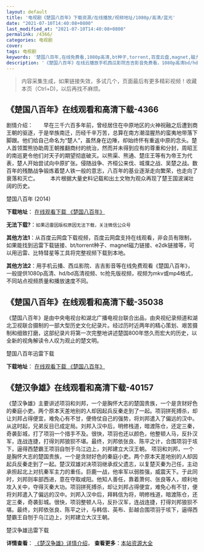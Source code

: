 ```yaml
---
layout: default
title: '电视剧《楚国八百年》下载资源/在线播放/视频地址/1080p/高清/蓝光'
date: "2021-07-10T14:40:08+0800"
last_modified_at: "2021-07-10T14:40:08+0800"
permalink: /4366/
categories: 电视剧
cover:
tags: 电视剧
keywords: '楚国八百年,在线免费看,1080p高清,bt种子,torrent,百度云盘,magnet,磁力链,迅雷下载资源'
description: '《楚国八百年》在线云播放手机西瓜影院吉吉影音免费看，1080p高清bd/hd未删减完整版和tc抢先枪版，mkv/mp4格式，附带bt/torrent种子、magnet/磁力链、百度云盘、网盘资源迅雷下载链接'
---
```


>内容采集生成，如果链接失效，多试几个，页面最后有更多精彩视频！收藏本页（Ctrl+D)，以后再找不麻烦。


## 《楚国八百年》在线观看和高清下载-4366

剧情介绍：　　早在三千六百多年前，曾经居住在中原地区的火神祝融之后遭到商王朝的驱逐，于是举族南迁，历经千辛万苦，总算在南方潮湿腥热的蛮夷地带落下脚跟。他们给自己命名为“楚人”，虽然身在边陲，却始终怀有重返中原的念头。楚人首领鬻熊协助周王朝推翻商纣的统治，然而并未得到应有的尊重和分封，周昭王的南巡更令他们对天子的期望彻底破灭。以熊渠、熊通、楚庄王等有为帝王为代表，楚人开始尝试向中原扩张。侵随战争、齐桓公来伐、城濮之战、吴楚之战。数百年的残酷战争锻炼着楚人铁一般的意志，八百年的基业逐渐走向繁荣，也走向了衰落和灭亡。 　　本片根据大量史料记载和出土文物为观众再现了楚王国波澜壮阔的历史。


楚国八百年 (2014)

**下载地址**： [在线观看下载 《楚国八百年》](https://www.btbtdy.me/btdy/dy6163.html) 


**无法下载?**：`如果迅雷因版权原因无法下载，关注微信公众号 `

**其他方法1**：从百度云网盘下载视频，百度云网盘支持在线观看，非会员有限制，如果能找到迅雷下载链接、bt/torrent种子、magnet磁力链接、e2dk链接等，可以用迅雷、比特彗星等工具将完整视频下载到本地。

**其他方法2**：用手机云播、西瓜影院、吉吉影音等在线免费观看《楚国八百年》，一般提供1080p高清、hd/bd高清视频、tc抢先版视频，视频为mkv或mp4格式，不同站点视频质量和播放速度不同。


## 《楚国八百年》在线观看和高清下载-35038

《楚国八百年》是由中央电视台和湖北广播电视台联合出品，由央视纪录频道和湖北卫视联合摄制的一部大型历史文化纪录片。经过历时近两年的精心策划、艰苦摄制和细致打磨，这部纪录片将第一次完整地讲述楚国800年悠久而宏大的历史，以全新的视角解读令人叹为观止的楚文明。</p>


楚国八百年迅雷下载

**下载地址**： [在线观看下载 《楚国八百年》](https://www.993dy.com//vod-detail-id-13916.html) 


## 《楚汉争雄》在线观看和高清下载-40157

《楚汉争雄》主要讲述项羽和刘邦，一个是胸怀大志的楚国贵族，一个是贪财好色的秦庭小吏。两个原本天差地别的人却因起兵反秦走到了一起。项羽拼死搏杀，却让刘邦占得便宜，难免心有不甘，便倚仗自己的强势，将刘邦遣入了偏远的汉中。从这时起，兄弟反目已成定局。刘邦入汉中后，明修栈道，暗渡陈仓，还定三秦，奇袭彭城，打了项羽一个措手不及。很快，项羽也还以颜色，他整顿人马，反扑汉军，连战连捷，打得刘邦狼狈不堪。最终，刘邦依张良、陈平之计，合围项羽于垓下，逼得西楚霸王项羽自刎于乌江边上，刘邦建立大汉王朝。 项羽和刘邦，一个是胸怀大志的楚国贵族，一个是贪财好色的秦庭小吏。两个原本天差地别的人却因起兵反秦走到了一起。楚汉双雄对决项羽继承叔父遗志，以复楚灭秦为己任，主动承担起北上对抗秦军主力的重任。巨鹿一战，他率军以弱胜强，威震天下。于此同时，刘邦则率部西进，意在夺取咸阳。他知人善任，靠着萧何、张良等人，顺利地攻入关中，夺得灭秦大功。项羽拼死搏杀，却让刘邦占得便宜，难免心有不甘，便将刘邦遣入了偏远的汉中。刘邦入汉中后，拜韩信为将，明修栈道，暗渡陈仓，还定三秦，奇袭彭城。很快，项羽整顿人马，反扑汉军，连战连捷，打得刘邦狼狈不堪。最终，刘邦依张良、陈平之计，与韩信、英布、彭越合围项羽于垓下，逼得西楚霸王自刎于乌江边上，刘邦建立大汉王朝。</p>


楚汉争雄迅雷下载

**详情查看**： [《楚汉争雄》详情介绍](/movie/40157/)， **查看更多**：[本站资源大全](/movie/t/all/)

